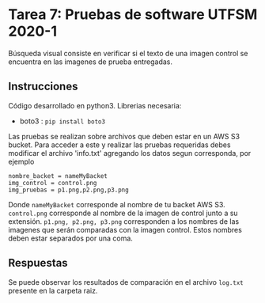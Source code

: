 # Tarea 7: Pruebas de software UTFSM 2020-1
Búsqueda visual consiste en verificar si el texto de una imagen control se encuentra en las imagenes de prueba entregadas.

## Instrucciones
Código desarrollado en python3.
Librerias necesaria: 
- boto3 : `pip install boto3`

Las pruebas se realizan sobre archivos que deben estar en un AWS S3 bucket.
Para acceder a este y realizar las pruebas requeridas debes modificar el archivo 'info.txt' agregando los datos segun corresponda, por ejemplo
```
nombre_backet = nameMyBacket
img_control = control.png
img_pruebas = p1.png,p2.png,p3.png
```
Donde `nameMyBacket` corresponde al nombre de tu backet AWS S3.
`control.png` corresponde al nombre de la imagen de control junto a su extensión.
`p1.png, p2.png, p3.png` corresponden a los nombres de las imagenes que serán comparadas con la imagen control. Estos nombres deben estar separados por una coma.

## Respuestas
Se puede observar los resultados de comparación en el archivo `log.txt` presente en la carpeta raiz.
